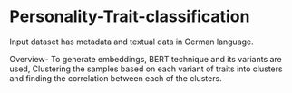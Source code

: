 # Personality-Trait-classification

Input dataset has metadata and textual data in German language.

Overview- To generate embeddings, BERT technique and its variants are used, Clustering the samples based on each variant of traits into clusters and finding the correlation between each of the clusters.
